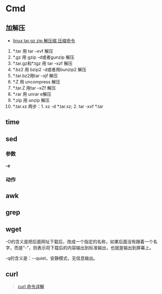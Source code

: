 # Cmd

## 加解压

* [linux tar.gz zip 解压缩 压缩命令](https://www.cnblogs.com/wangluochong/p/7194037.html)

1. \*.tar 用 tar –xvf 解压
2. \*.gz 用 gzip -d或者gunzip 解压
3. \*.tar.gz和\*.tgz 用 tar –xzf 解压
4. \*.bz2 用 bzip2 -d或者用bunzip2 解压
5. \*.tar.bz2用tar –xjf 解压
6. \*.Z 用 uncompress 解压
7. \*.tar.Z 用tar –xZf 解压
8. \*.rar 用 unrar e解压
9. \*.zip 用 unzip 解压
10. \*.tar.xz 两步：1. xz -d \*.tar.xz; 2. tar -xvf \*.tar



## time



## sed

### 参数

##### -e



### 动作



## awk



## grep



## wget

-O的含义是把后面网址下载后，改成一个指定的名称，如果后面没有跟着一个名字，而是“-”，则表示将下载后的内容输出到标准输出，也就是输出到屏幕上。

-q的含义是：--quiet，安静模式，无信息输出。



## curl

> [curl 命令详解](https://www.jianshu.com/p/07c4dddae43a)
